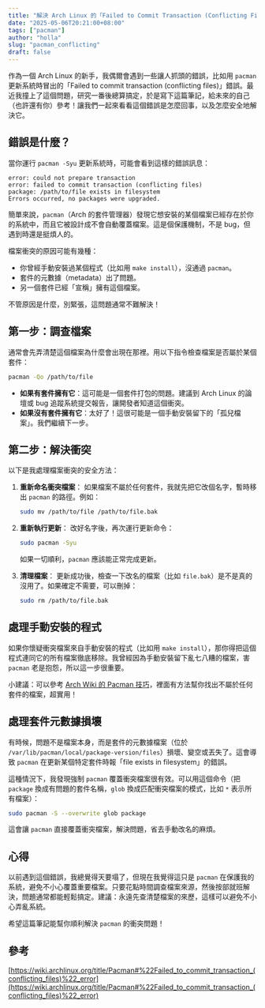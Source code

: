 ```yaml
---
title: "解決 Arch Linux 的「Failed to Commit Transaction (Conflicting Files)」錯誤"
date: "2025-05-06T20:21:00+08:00"
tags: ["pacman"]
author: "holla"
slug: "pacman_conflicting"
draft: false
---
```


作為一個 Arch Linux 的新手，我偶爾會遇到一些讓人抓頭的錯誤，比如用 `pacman` 更新系統時冒出的「Failed to commit transaction (conflicting files)」錯誤。最近我撞上了這個問題，研究一番後總算搞定，於是寫下這篇筆記，給未來的自己（也許還有你）參考！讓我們一起來看看這個錯誤是怎麼回事，以及怎麼安全地解決它。
<!--more-->

## 錯誤是什麼？

當你運行 `pacman -Syu` 更新系統時，可能會看到這樣的錯誤訊息：

```text
error: could not prepare transaction
error: failed to commit transaction (conflicting files)
package: /path/to/file exists in filesystem
Errors occurred, no packages were upgraded.
```

簡單來說，`pacman`（Arch 的套件管理器）發現它想安裝的某個檔案已經存在於你的系統中，而且它被設計成不會自動覆蓋檔案。這是個保護機制，不是 bug，但遇到時還是挺煩人的。

檔案衝突的原因可能有幾種：
- 你曾經手動安裝過某個程式（比如用 `make install`），沒通過 `pacman`。
- 套件的元數據（metadata）出了問題。
- 另一個套件已經「宣稱」擁有這個檔案。

不管原因是什麼，別緊張，這問題通常不難解決！

## 第一步：調查檔案

通常會先弄清楚這個檔案為什麼會出現在那裡。用以下指令檢查檔案是否屬於某個套件：

```bash
pacman -Qo /path/to/file
```

- **如果有套件擁有它**：這可能是一個套件打包的問題。建議到 Arch Linux 的論壇或 bug 追蹤系統提交報告，讓開發者知道這個衝突。
- **如果沒有套件擁有它**：太好了！這很可能是一個手動安裝留下的「孤兒檔案」。我們繼續下一步。

## 第二步：解決衝突

以下是我處理檔案衝突的安全方法：

1. **重新命名衝突檔案**：
   如果檔案不屬於任何套件，我就先把它改個名字，暫時移出 `pacman` 的路徑。例如：

   ```bash
   sudo mv /path/to/file /path/to/file.bak
   ```

2. **重新執行更新**：
   改好名字後，再次運行更新命令：

   ```bash
   sudo pacman -Syu
   ```

   如果一切順利，`pacman` 應該能正常完成更新。

3. **清理檔案**：
   更新成功後，檢查一下改名的檔案（比如 `file.bak`）是不是真的沒用了。如果確定不需要，可以刪掉：

   ```bash
   sudo rm /path/to/file.bak
   ```

## 處理手動安裝的程式

如果你懷疑衝突檔案來自手動安裝的程式（比如用 `make install`），那你得把這個程式連同它的所有檔案徹底移除。我曾經因為手動安裝留下亂七八糟的檔案，害 `pacman` 老是抱怨，所以這一步很重要。

小建議：可以參考 [Arch Wiki 的 Pacman 技巧](https://wiki.archlinux.org/title/Pacman/Tips_and_tricks#Identify_files_not_owned_by_any_package)，裡面有方法幫你找出不屬於任何套件的檔案，超實用！

## 處理套件元數據損壞

有時候，問題不是檔案本身，而是套件的元數據檔案（位於 `/var/lib/pacman/local/package-version/files`）損壞、變空或丟失了。這會導致 `pacman` 在更新某個特定套件時報「file exists in filesystem」的錯誤。

這種情況下，我發現強制 `pacman` 覆蓋衝突檔案很有效。可以用這個命令（把 `package` 換成有問題的套件名稱，`glob` 換成匹配衝突檔案的模式，比如 `*` 表示所有檔案）：

```bash
sudo pacman -S --overwrite glob package
```

這會讓 `pacman` 直接覆蓋衝突檔案，解決問題，省去手動改名的麻煩。

## 心得

以前遇到這個錯誤，我總覺得天要塌了，但現在我覺得這只是 `pacman` 在保護我的系統，避免不小心覆蓋重要檔案。只要花點時間調查檔案來源，然後按部就班解決，問題通常都能輕鬆搞定。建議：永遠先查清楚檔案的來歷，這樣可以避免不小心弄亂系統。

希望這篇筆記能幫你順利解決 `pacman` 的衝突問題！

## 參考
[https://wiki.archlinux.org/title/Pacman#%22Failed_to_commit_transaction_(conflicting_files)%22_error](https://wiki.archlinux.org/title/Pacman#%22Failed_to_commit_transaction_(conflicting_files)%22_error)

